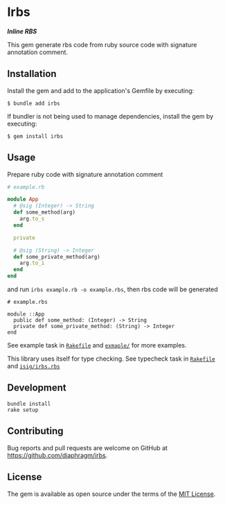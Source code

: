 # Irbs

***Inline RBS***

This gem generate rbs code from ruby source code with signature annotation comment.
## Installation

Install the gem and add to the application's Gemfile by executing:

    $ bundle add irbs

If bundler is not being used to manage dependencies, install the gem by executing:

    $ gem install irbs

## Usage

Prepare ruby code with signature annotation comment

```rb
# example.rb

module App
  # @sig (Integer) -> String
  def some_method(arg)
    arg.to_s
  end

  private

  # @sig (String) -> Integer
  def some_private_method(arg)
    arg.to_i
  end
end
```

and run `irbs example.rb -o example.rbs`,
then rbs code will be generated

```rbs
# example.rbs

module ::App
  public def some_method: (Integer) -> String
  private def some_private_method: (String) -> Integer
end
```

See example task in [`Rakefile`](https://github.com/diaphragm/irbs/tree/master/Rakefile) and [`exmaple/`](https://github.com/diaphragm/irbs/tree/master/example) for more examples.

This library uses itself for type checking.
See typecheck task in [`Rakefile`](https://github.com/diaphragm/irbs/tree/master/Rakefile) and [`isig/irbs.rbs`](https://github.com/diaphragm/irbs/tree/master/sig/isig.rbs)

## Development

```
bundle install
rake setup
```

## Contributing

Bug reports and pull requests are welcome on GitHub at https://github.com/diaphragm/irbs.

## License

The gem is available as open source under the terms of the [MIT License](https://opensource.org/licenses/MIT).
